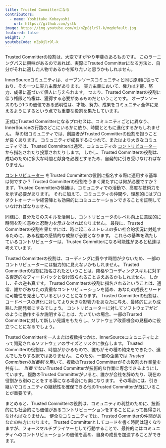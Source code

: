 ```yaml
---
title: Trusted Committerになる
contributors:
  - name: Yoshitake Kobayashi
    url: https://github.com/ystk
image: https://img.youtube.com/vi/nZp8jlr9l-k/mqdefault.jpg
featured: false
weight: 7
youtubeCode: nZp8jlr9l-k
---
```

<div class="paragraph">
<p>Trusted Committerの役割は、大変ですがやり甲斐のあるものです。
このラーニングパスに興味があるのであれば、実際にTrsuted Committerになる方法と、自分がそれに適した人物であるかを知りたいと思うかもしれません。</p>
</div>
<div class="paragraph">
<p>InnerSourceコミュニティは、オープンソースコミュニティと同じ原則に従っており、その一つに実力主義があります。
実力主義において、権力は才能、努力、成果に基づいて個人に与えられます。
つまり、Trusted Committerの役割に伴う権限と特権は、獲得する必要があるものだということです。
オープンソースのもう1つの価値である透明性は、才能、努力、成果をコミュニティ全体に見えるようにするという点でも重要な役割を果たしています。</p>
</div>
<div class="paragraph">
<p>正式にTrusted Committerになるプロセスは、コミュニティごとに異なり、InnerSourceの行路のどこにいるかに依り、時間とともに進化するかもしれません。
草の根コミュニティでは、創設者がTrusted Committerの役割を担うことが良くあります。
コミュニティが成長するにつれて、またはより大きなコミュニティでは、Trusted Committerは通常、コミュニティの <a href="https://innersourcecommons.org/resources/learningpath/contributor/index">コントリビューター</a> から指名されたり投票されたりします。
しかし、Trusted Committerの役割は、成功のために多大な時間と献身を必要とするため、自発的に引き受けなければなりません。</p>
</div>
<div class="paragraph">
<p><a href="https://innersourcecommons.org/resources/learningpath/contributor/index">コントリビューター</a> をTrusted Committerの役割に指名する際に適用する基準は何ですか？
Trusted Committerの役割をうまく果たすには何が必要ですか？
まず、Trusted Committerの候補は、コミュニティでの活動で、高度な技術力をを示す必要があります。
それに加えて、コミュニティの仲間や、理想的にはプロダクトオーナーや経営陣とも効果的にコミュニケーションできることを証明していなければなりません。</p>
</div>
<div class="paragraph">
<p>同様に、自分たちのスキルを活用し、コントリビュータのレベル向上に意図的に時間を割く意欲と忍耐力を示さなければなりません。
最後に、Trusted Committerの役割を果たすには、時に起こるストレスの多い社会的状況に対処するために、ある程度の感情的な成熟が必要となります。
これらの基準を満たしているコントリビューターは、Trusted Committerになる可能性があると私達は考えています。</p>
</div>
<div class="paragraph">
<p>Trusted Committerの役割は、コーディングに費やす時間が少ないため、一部のコントリビューターには魅力的に見えないかもしれません。
Trusted Committerの役割に指名されたということは、降格やコーディングスキルに対する否定的なフィードバックと受け取られることさえあるかもしれません。
しかし、その逆も真です。
Trusted Committerの役割に指名されるということは、通常、誰かがあなたの貴重なコントリビューションを認め、あなたの成長とリードに可能性を見出しているということになります。
Trusted Committerの役割は、コードベースの進化に対してより大きな影響力をあなたに与え、最終的により成熟した開発者にするでしょう。
コントリビューターに対してソフトウェアがどのように動作するか説明することは、たいていの場合、一部のTrusted Committerに対して新しい見識をもたらし、ソフトウェア改善機会の見極めに役立つことになるでしょう。</p>
</div>
<div class="paragraph">
<p>Trusted Committerを一人または複数持つかは、InnerSourceコミュニティによって開発されるソフトウェアのサイズとリスクに依存します。
Trusted Committerの役割は、時間がかかるもので、誰もがその種の約束をできたり、進んでしたりする訳ではありません。
このため、一部の企業では <em>Trusted Committerの当番制</em> を用いて、複数のTrusted Committerがその役割の作業量を共有し、 <em>当番</em> でないTrusted Committerが技術的な作業に専念できるようにしています。
複数のTrusted Committerがいると、誰かが会社を辞めたり、現在の役割から別のことをする事になる場合にも楽になります。
その場合には、引き継いでコミュニティの継続性を確保できる他のTrusted Committerが既にいることが重要です。</p>
</div>
<div class="paragraph">
<p>まとめると、Trusted Committerの役割は、コミュニティの利益のために、技術的にも社会的にも価値があるコントリビューションをすることによって獲得されなければなりません。
健全なコミュニティでは、Trusted Committerの仲間があなたの味方になります。
Trusted Committerとしてコードを書く時間は短くなりますが、フォースマルチプライヤーとして行動することで、最終的にはコミュニティへのコントリビューションの価値を高め、自身の成長を加速することができます。</p>
</div>
<!--- This file autogenerated from https://github.com/InnerSourceCommons/InnerSourceLearningPath/blob/master/scripts -->
